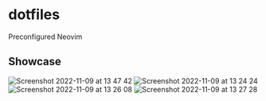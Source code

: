 # dotfiles

Preconfigured Neovim

## Showcase

<img alt="Screenshot 2022-11-09 at 13 47 42" src="https://user-images.githubusercontent.com/9782204/200758950-cceab879-1247-457c-bd31-68cb251da67d.png">
<img alt="Screenshot 2022-11-09 at 13 24 24" src="https://user-images.githubusercontent.com/9782204/200755893-9589353f-f521-4fb6-a047-d48725b3c8ee.png">
<img alt="Screenshot 2022-11-09 at 13 26 08" src="https://user-images.githubusercontent.com/9782204/200755903-8a30afb7-80a1-4511-821d-03734bca4122.png">
<img alt="Screenshot 2022-11-09 at 13 27 28" src="https://user-images.githubusercontent.com/9782204/200755909-0e9f0614-5e68-4355-86ff-f46d8ca6b383.png">
